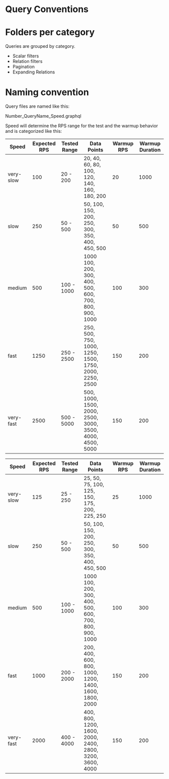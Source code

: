 # Query Conventions


# Folders per category

Queries are grouped by category. 

* Scalar filters
* Relation filters
* Pagination 
* Expanding Relations


# Naming convention

Query files are named like this:

Number_QueryName_Speed.graphql

Speed will determine the RPS range for the test and the warmup behavior and is categorized like this:

| Speed  | Expected RPS | Tested Range  | Data Points | Warmup RPS  | Warmup Duration |
| ------------- | ------------- |------------- | ------------- |------------- | ------------- |
| very-slow  | 100  |20 - 200  | 20, 40, 60, 80, 100, 120, 140, 160, 180, 200 |  20| 1000  |
| slow  | 250  |50 - 500  | 50, 100, 150, 200, 250, 300, 350, 400, 450, 500 |  50| 500  |
| medium  | 500  |100 - 1000  | 1000  100, 200, 300, 400, 500, 600, 700, 800, 900, 1000 |  100| 300  |
| fast  | 1250  |250 - 2500  | 250, 500, 750, 1000, 1250, 1500, 1750, 2000, 2250, 2500 |  150| 200  |
| very-fast  | 2500  |500 - 5000  | 500, 1000, 1500, 2000, 2500, 3000, 3500, 4000, 4500, 5000 |  150| 200  |


| Speed  | Expected RPS | Tested Range  | Data Points | Warmup RPS  | Warmup Duration |
| ------------- | ------------- |------------- | ------------- |------------- | ------------- |
| very-slow  | 125  |25 - 250  | 25, 50, 75, 100, 125, 150, 175, 200, 225, 250 |  25| 1000  |
| slow  | 250  |50 - 500  | 50, 100, 150, 200, 250, 300, 350, 400, 450, 500 |  50| 500  |
| medium  | 500  |100 - 1000  | 1000  100, 200, 300, 400, 500, 600, 700, 800, 900, 1000 |  100| 300  |
| fast  | 1000  |200 - 2000  | 200, 400, 600, 800, 1000, 1200, 1400, 1600, 1800, 2000 |  150| 200  |
| very-fast  | 2000  |400 - 4000  | 400, 800, 1200, 1600, 2000, 2400, 2800, 3200, 3600, 4000 |  150| 200  |




